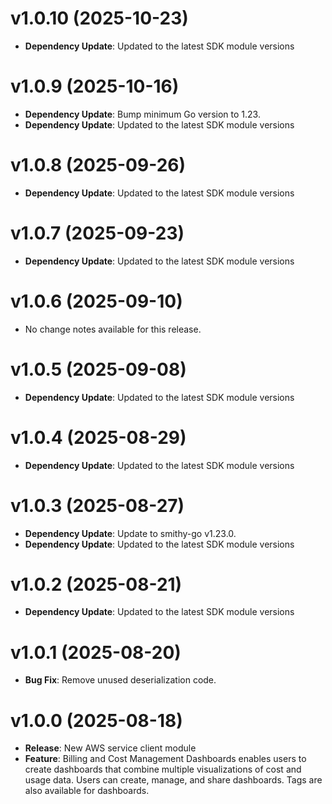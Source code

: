 # v1.0.10 (2025-10-23)

* **Dependency Update**: Updated to the latest SDK module versions

# v1.0.9 (2025-10-16)

* **Dependency Update**: Bump minimum Go version to 1.23.
* **Dependency Update**: Updated to the latest SDK module versions

# v1.0.8 (2025-09-26)

* **Dependency Update**: Updated to the latest SDK module versions

# v1.0.7 (2025-09-23)

* **Dependency Update**: Updated to the latest SDK module versions

# v1.0.6 (2025-09-10)

* No change notes available for this release.

# v1.0.5 (2025-09-08)

* **Dependency Update**: Updated to the latest SDK module versions

# v1.0.4 (2025-08-29)

* **Dependency Update**: Updated to the latest SDK module versions

# v1.0.3 (2025-08-27)

* **Dependency Update**: Update to smithy-go v1.23.0.
* **Dependency Update**: Updated to the latest SDK module versions

# v1.0.2 (2025-08-21)

* **Dependency Update**: Updated to the latest SDK module versions

# v1.0.1 (2025-08-20)

* **Bug Fix**: Remove unused deserialization code.

# v1.0.0 (2025-08-18)

* **Release**: New AWS service client module
* **Feature**: Billing and Cost Management Dashboards enables users to create dashboards that combine multiple visualizations of cost and usage data. Users can create, manage, and share dashboards. Tags are also available for dashboards.

